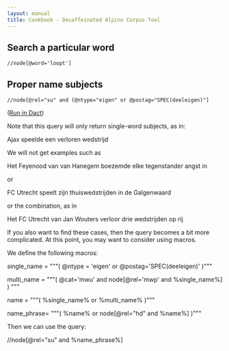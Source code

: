 ```yaml
---
layout: manual
title: Cookbook - Decaffeinated Alpino Corpus Tool
---
```


## Search a particular word

```
//node[@word='loopt']
```

## Proper name subjects

```
//node[@rel="su" and (@ntype="eigen" or @postag="SPEC(deeleigen)"]
```

(<a href="dact:/?filter=//node[@rel='su' and @pt='spec']">Run in Dact</a>)

Note that this query will only return single-word subjects, as in:

   Ajax speelde een verloren wedstrijd

We will not get examples such as

   Het Feyenood van van Hanegem boezemde elke tegenstander angst in

or

   FC Utrecht speelt zijn thuiswedstrijden in de Galgenwaard
   
or the combination, as in 

   Het FC Utrecht van Jan Wouters verloor drie wedstrijden op rij
      
If you also want to find these cases, then the query becomes a bit more complicated. At this point,
you may want to consider using macros.

We define the following macros:

single_name = """( @ntype = 'eigen' or @postag='SPEC(deeleigen)'  )"""

multi_name =  """( @cat='mwu' and node[@rel='mwp' and %single_name%] ) """

name =        """( %single_name% or %multi_name% )"""

name_phrase=  """( %name% or node[@rel="hd"  and %name%]  )"""

Then we can use the query:

//node[@rel="su" and %name_phrase%]


   

